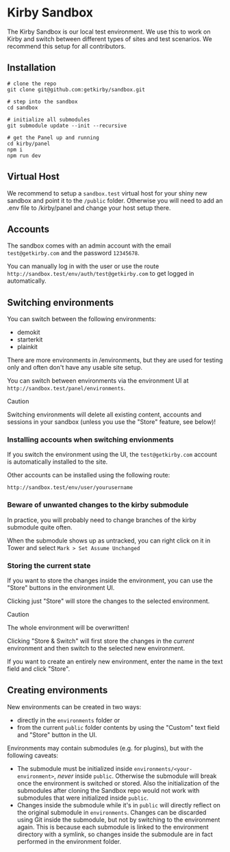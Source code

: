# Kirby Sandbox

The Kirby Sandbox is our local test environment. We use this to work on Kirby and switch between different types of sites and test scenarios. We recommend this setup for all contributors.

## Installation

```console
# clone the repo
git clone git@github.com:getkirby/sandbox.git

# step into the sandbox
cd sandbox

# initialize all submodules
git submodule update --init --recursive

# get the Panel up and running
cd kirby/panel
npm i
npm run dev
```

## Virtual Host

We recommend to setup a `sandbox.test` virtual host for your shiny new sandbox and point it to the `/public` folder. Otherwise you will need to add an .env file to /kirby/panel and change your host setup there.

## Accounts

The sandbox comes with an admin account with the email `test@getkirby.com` and the password `12345678`.

You can manually log in with the user or use the route `http://sandbox.test/env/auth/test@getkirby.com` to get logged in automatically.

## Switching environments

You can switch between the following environments:

- demokit
- starterkit
- plainkit

There are more environments in /environments, but they are used for testing only and often don't have any usable site setup.

You can switch between environments via the environment UI at `http://sandbox.test/panel/environments`.

> [!CAUTION]
> Switching environments will delete all existing content, accounts and sessions in your sandbox (unless you use the "Store" feature, see below)!

### Installing accounts when switching envionments

If you switch the environment using the UI, the `test@getkirby.com` account is automatically installed to the site.

Other accounts can be installed using the following route:

```
http://sandbox.test/env/user/yourusername
```

### Beware of unwanted changes to the kirby submodule

In practice, you will probably need to change branches of the kirby submodule quite often.

When the submodule shows up as untracked, you can right click on it in Tower and select `Mark > Set Assume Unchanged`

### Storing the current state

If you want to store the changes inside the environment, you can use the "Store" buttons in the environment UI.

Clicking just "Store" will store the changes to the selected environment.

> [!CAUTION]
> The whole environment will be overwritten!

Clicking "Store & Switch" will first store the changes in the _current_ environment and then switch to the selected new environment.

If you want to create an entirely new environment, enter the name in the text field and click "Store".

## Creating environments

New environments can be created in two ways:

- directly in the `environments` folder or
- from the current `public` folder contents by using the "Custom" text field and "Store" button in the UI.

Environments may contain submodules (e.g. for plugins), but with the following caveats:

- The submodule must be initialized inside `environments/<your-environment>`, _never_ inside `public`. Otherwise the submodule will break once the environment is switched or stored. Also the initialization of the submodules after cloning the Sandbox repo would not work with submodules that were initialized inside `public`.
- Changes inside the submodule while it's in `public` will directly reflect on the original submodule in `environments`. Changes can be discarded using Git inside the submodule, but not by switching to the environment again. This is because each submodule is linked to the environment directory with a symlink, so changes inside the submodule are in fact performed in the environment folder.
